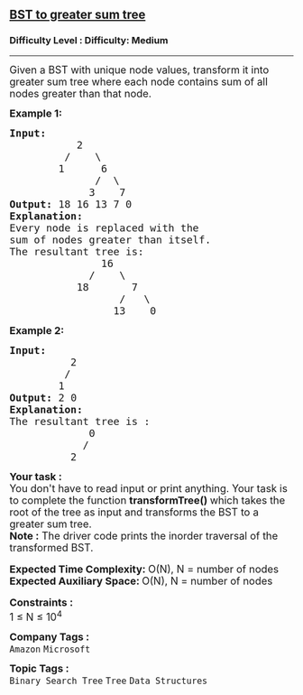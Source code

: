 <h2><a href="https://www.geeksforgeeks.org/problems/bst-to-greater-sum-tree/1?page=1&category=Tree&difficulty=Medium&status=unsolved,attempted&sortBy=accuracy">BST to greater sum tree</a></h2><h3>Difficulty Level : Difficulty: Medium</h3><hr><div class="problems_problem_content__Xm_eO"><p><span style="font-size: 18px;">Given a BST with unique node values, transform it into greater sum tree where each node contains sum of all nodes greater than that node.</span></p>
<p><strong><span style="font-size: 18px;">Example 1:</span></strong></p>
<pre><span style="font-size: 18px;"><strong>Input:</strong>
           2
         /    \
        1      6
              /  \
             3    7
<strong>Output:</strong> 18 16 13 7 0
<strong>Explanation:</strong>
Every node is replaced with the 
sum of nodes greater than itself. 
The resultant tree is:
               16
             /    \
           18       7
                  /   \
                 13    0
</span></pre>
<p><strong><span style="font-size: 18px;">Example 2:</span></strong></p>
<pre><span style="font-size: 18px;"><strong>Input</strong><strong>:</strong>
</span><span style="font-size: 18px;">          2
         /
        1</span>
<span style="font-size: 18px;"><strong>Output: </strong>2 0</span>
<strong><span style="font-size: 18px;">Explanation:</span></strong>
<span style="font-size: 18px;">The resultant tree is :</span>
<span style="font-size: 18px;">             0</span>
<span style="font-size: 18px;">            /</span>
<span style="font-size: 18px;">          2</span>
</pre>
<div><span style="font-size: 18px;"><strong>Your task :</strong></span></div>
<div><span style="font-size: 18px;">You don't have to read input or print anything. Your task is to complete the function <strong>transformTree() </strong>which takes the root of the tree as input and transforms the BST to a greater sum tree.</span></div>
<div><span style="font-size: 18px;"><strong>Note :</strong> The driver code prints the inorder traversal of the transformed BST.</span></div>
<div>&nbsp;</div>
<div><span style="font-size: 18px;"><strong>Expected Time Complexity: </strong>O(N), N = number of nodes</span></div>
<div><span style="font-size: 18px;"><strong>Expected Auxiliary Space: </strong>O(N), N = number of nodes</span></div>
<div>&nbsp;</div>
<div><span style="font-size: 18px;"><strong>Constraints :</strong></span></div>
<div><span style="font-size: 18px;">1 ≤ N ≤ 10<sup>4</sup></span></div></div><p><span style=font-size:18px><strong>Company Tags : </strong><br><code>Amazon</code>&nbsp;<code>Microsoft</code>&nbsp;<br><p><span style=font-size:18px><strong>Topic Tags : </strong><br><code>Binary Search Tree</code>&nbsp;<code>Tree</code>&nbsp;<code>Data Structures</code>&nbsp;